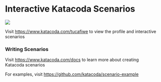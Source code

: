 # Interactive Katacoda Scenarios

[![](http://shields.katacoda.com/katacoda/tucafiwe/count.svg)](https://www.katacoda.com/tucafiwe "Get your profile on Katacoda.com")

Visit https://www.katacoda.com/tucafiwe to view the profile and interactive scenarios

### Writing Scenarios
Visit https://www.katacoda.com/docs to learn more about creating Katacoda scenarios

For examples, visit https://github.com/katacoda/scenario-example
